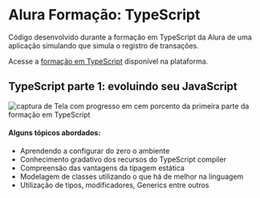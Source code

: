 # Alura **Formação**: TypeScript

Código desenvolvido durante a formação em TypeScript da Alura de uma aplicação simulando que simula o registro de transações.

Acesse a [formação em TypeScript](https://cursos.alura.com.br/formacao-typescript) disponível na plataforma.

## TypeScript parte 1: evoluindo seu JavaScript
![captura de Tela com progresso em cem porcento da primeira parte da formação em TypeScript](https://user-images.githubusercontent.com/62489286/213907067-2d070977-1d6a-44f3-a5b7-13bb032ec9db.png)

#### Alguns tópicos abordados:

- Aprendendo a configurar do zero o ambiente
- Conhecimento gradativo dos recursos do TypeScript compiler
- Compreensão das vantagens da tipagem estática
- Modelagem de classes utilizando o que há de melhor na linguagem
- Utilização de tipos, modificadores, Generics entre outros

